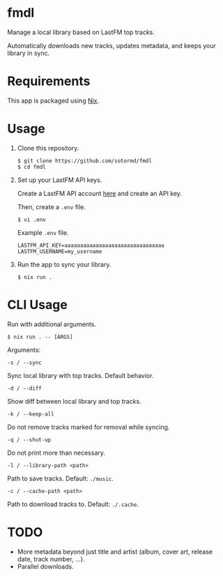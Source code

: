 # fmdl

Manage a local library based on LastFM top tracks.

Automatically downloads new tracks, updates metadata, and keeps your library in sync.

# Requirements

This app is packaged using [Nix](https://nixos.org/download/).

# Usage

1. Clone this repository.

    ```
    $ git clone https://github.com/sotormd/fmdl
    $ cd fmdl
    ```

2. Set up your LastFM API keys.

    Create a LastFM API account [here](https://www.last.fm/api/account/create) and create an API key.

    Then, create a `.env` file.
    ```
    $ vi .env
    ```

    Example `.env` file.
    ```
    LASTFM_API_KEY=aaaaaaaaaaaaaaaaaaaaaaaaaaaaaaaa
    LASTFM_USERNAME=my_username
    ```

3. Run the app to sync your library.
    ```
    $ nix run .
    ```

# CLI Usage

Run with additional arguments.

`$ nix run . -- [ARGS]`

Arguments:

`-s / --sync`

Sync local library with top tracks. Default behavior.

`-d / --diff`

Show diff between local library and top tracks.

`-k / --keep-all`

Do not remove tracks marked for removal while syncing.

`-q / --shut-up`

Do not print more than necessary.

`-l / --library-path <path>`

Path to save tracks. Default: `./music`.

`-c / --cache-path <path>`

Path to download tracks to. Default: `./.cache`.

# TODO

- More metadata beyond just title and artist (album, cover art, release date, track number, ...).
- Parallel downloads.

